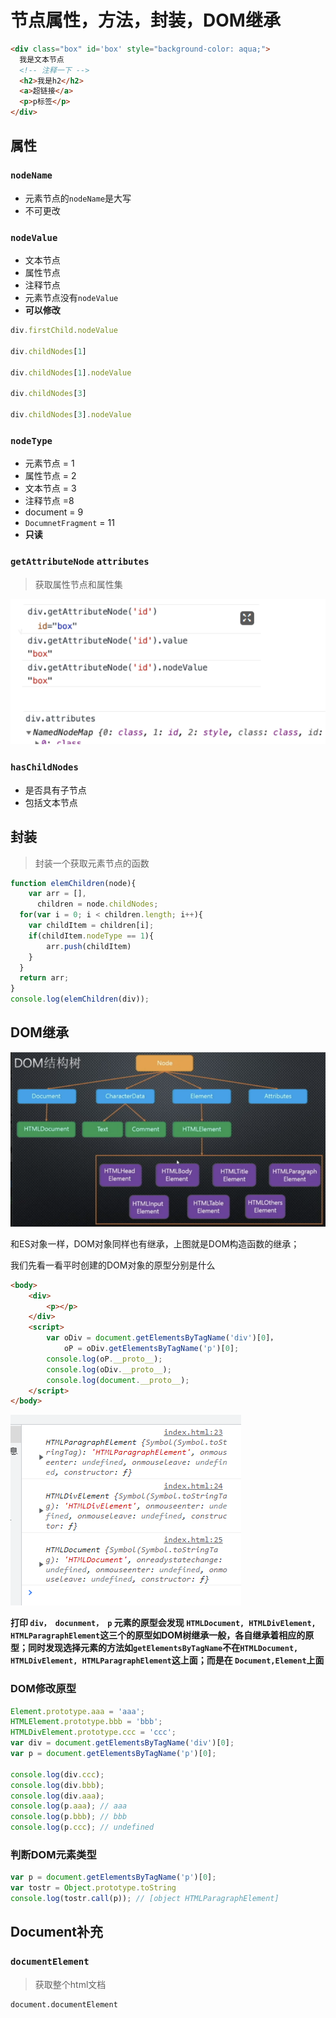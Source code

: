 # 节点属性，方法，封装，DOM继承

```html
<div class="box" id='box' style="background-color: aqua;">
  我是文本节点
  <!-- 注释一下 -->
  <h2>我是h2</h2>
  <a>超链接</a>
  <p>p标签</p>
</div>
```

## 属性

### `nodeName`

- 元素节点的`nodeName`是大写
- 不可更改

### `nodeValue`

- 文本节点
- 属性节点
- 注释节点
- 元素节点没有`nodeValue`
- **可以修改**

```js
div.firstChild.nodeValue

div.childNodes[1]

div.childNodes[1].nodeValue

div.childNodes[3]

div.childNodes[3].nodeValue
```

### `nodeType`

- 元素节点 = 1
- 属性节点 = 2
- 文本节点 = 3
- 注释节点 =8
- document = 9
- `DocumnetFragment` = 11
- **只读**



### `getAttributeNode` `attributes`

> 获取属性节点和属性集

![](images/属性节点.jpg)



### `hasChildNodes`

- 是否具有子节点
- 包括文本节点



## 封装

> 封装一个获取元素节点的函数

```js
function elemChildren(node){
	var arr = [],
      children = node.childNodes;
  for(var i = 0; i < children.length; i++){
    var childItem = children[i];
  	if(childItem.nodeType == 1){
    	arr.push(childItem)
    }
  }
  return arr;
}
console.log(elemChildren(div));
```



## DOM继承

![](images/DOM继承.jpg)



和ES对象一样，DOM对象同样也有继承，上图就是DOM构造函数的继承；

我们先看一看平时创建的DOM对象的原型分别是什么

```html
<body>
    <div>
        <p></p>
    </div>
    <script>
        var oDiv = document.getElementsByTagName('div')[0]，
        	oP = oDiv.getElementsByTagName('p')[0];
        console.log(oP.__proto__);
        console.log(oDiv.__proto__);
        console.log(document.__proto__);
    </script>    
</body>
```

![](images/DOM继承原型.jpg)

**打印 `div， docunment， p` 元素的原型会发现 `HTMLDocument, HTMLDivElement, HTMLParagraphElement`这三个的原型如DOM树继承一般，各自继承着相应的原型；同时发现选择元素的方法如`getElementsByTagName`不在`HTMLDocument, HTMLDivElement, HTMLParagraphElement`这上面；而是在 `Document,Element`上面**



### DOM修改原型

```js
Element.prototype.aaa = 'aaa';
HTMLElement.prototype.bbb = 'bbb';
HTMLDivElement.prototype.ccc = 'ccc';
var div = document.getElementsByTagName('div')[0];
var p = document.getElementsByTagName('p')[0];

console.log(div.ccc);
console.log(div.bbb);
console.log(div.aaa);
console.log(p.aaa); // aaa
console.log(p.bbb); // bbb
console.log(p.ccc); // undefined
```



### 判断DOM元素类型

```js
var p = document.getElementsByTagName('p')[0];
var tostr = Object.prototype.toString
console.log(tostr.call(p)); // [object HTMLParagraphElement]
```



## Document补充

### `documentElement`

> 获取整个html文档

```
document.documentElement
```

